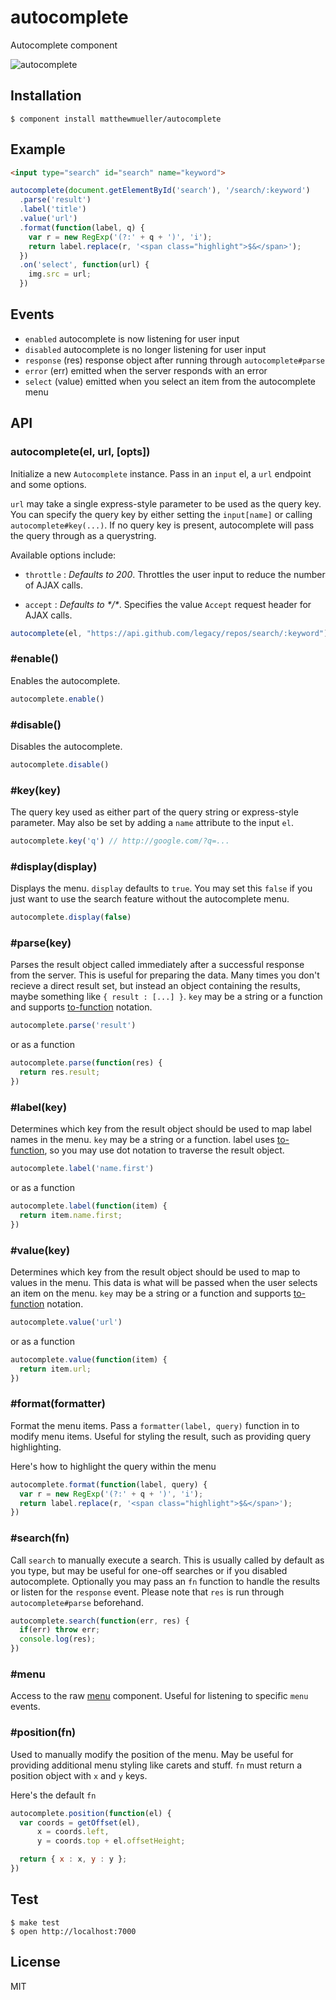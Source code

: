 
# autocomplete

  Autocomplete component

![autocomplete](http://f.cl.ly/items/1X2L2Y3P3t2d1p411W3Y/autocomplete.png)

## Installation

    $ component install matthewmueller/autocomplete

## Example

```html
<input type="search" id="search" name="keyword">
```

```js
autocomplete(document.getElementById('search'), '/search/:keyword')
  .parse('result')
  .label('title')
  .value('url')
  .format(function(label, q) {
    var r = new RegExp('(?:' + q + ')', 'i');
    return label.replace(r, '<span class="highlight">$&</span>');
  })
  .on('select', function(url) {
    img.src = url;
  })
```

## Events

* `enabled` autocomplete is now listening for user input
* `disabled` autocomplete is no longer listening for user input
* `response` (res) response object after running through `autocomplete#parse`
* `error` (err) emitted when the server responds with an error
* `select` (value) emitted when you select an item from the autocomplete menu

## API

### autocomplete(el, url, [opts])

Initialize a new `Autocomplete` instance. Pass in an `input` el, a `url` endpoint and some options.

`url` may take a single express-style parameter to be used as the query key. You can specify the query key by either setting the `input[name]` or calling `autocomplete#key(...)`. If no query key is present, autocomplete will pass the query through as a querystring.

Available options include:

* `throttle` : *Defaults to 200*. Throttles the user input to reduce the number of AJAX calls.

* `accept` : *Defaults to \*/\**. Specifies the value `Accept` request header for AJAX calls.

```js
autocomplete(el, "https://api.github.com/legacy/repos/search/:keyword")
```

### #enable()

Enables the autocomplete.

```js
autocomplete.enable()
```

### #disable()

Disables the autocomplete.

```js
autocomplete.disable()
```

### #key(key)

The query key used as either part of the query string or express-style parameter. May also be set by adding a `name` attribute to the input `el`.

```js
autocomplete.key('q') // http://google.com/?q=...
```

### #display(display)

Displays the menu. `display` defaults to `true`. You may set this `false` if you just want to use the search feature without the autocomplete menu.

```js
autocomplete.display(false)
```

### #parse(key)

Parses the result object called immediately after a successful response from the server. This is useful for preparing the data. Many times you don't recieve a direct result set, but instead an object containing the results, maybe something like `{ result : [...] }`. `key` may be a string or a function and supports [to-function](https://github.com/component/to-function) notation.

```js
autocomplete.parse('result')
```

or as a function

```js
autocomplete.parse(function(res) {
  return res.result;
})
```

### #label(key)

Determines which key from the result object should be used to map label names in the menu. `key` may be a string or a function. label uses [to-function](https://github.com/component/to-function), so you may use dot notation to traverse the result object.

```js
autocomplete.label('name.first')
```

or as a function

```js
autocomplete.label(function(item) {
  return item.name.first;
})
```

### #value(key)

Determines which key from the result object should be used to map to values in the menu. This data is what will be passed when the user selects an item on the menu. `key` may be a string or a function and supports [to-function](https://github.com/component/to-function) notation.

```js
autocomplete.value('url')
```

or as a function

```js
autocomplete.value(function(item) {
  return item.url;
})
```

### #format(formatter)

Format the menu items. Pass a `formatter(label, query)` function in to modify menu items. Useful for styling the result, such as providing query highlighting.

Here's how to highlight the query within the menu

```js
autocomplete.format(function(label, query) {
  var r = new RegExp('(?:' + q + ')', 'i');
  return label.replace(r, '<span class="highlight">$&</span>');
})
```

### #search(fn)

Call `search` to manually execute a search. This is usually called by default as you type, but may be useful for one-off searches or if you disabled autocomplete. Optionally you may pass an `fn` function to handle the results or listen for the `response` event. Please note that `res` is run through `autocomplete#parse` beforehand.

```js
autocomplete.search(function(err, res) {
  if(err) throw err;
  console.log(res);
})
```

### #menu

Access to the raw [menu](https://github.com/component/menu) component. Useful for listening to specific `menu` events.

### #position(fn)

Used to manually modify the position of the menu. May be useful for providing additional menu styling like carets and stuff. `fn` must return a position object with `x` and `y` keys.

Here's the default `fn`

```js
autocomplete.position(function(el) {
  var coords = getOffset(el),
      x = coords.left,
      y = coords.top + el.offsetHeight;

  return { x : x, y : y };
})
```

## Test

    $ make test
    $ open http://localhost:7000

## License

  MIT
